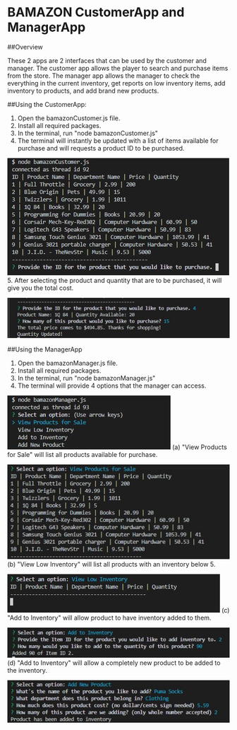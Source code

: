 # BAMAZON CustomerApp and ManagerApp

##Overview

These 2 apps are 2 interfaces that can be used by the customer and manager. The customer app allows the player to search and purchase items from the store. The manager app allows the manager to check the everything in the current inventory, get reports on low inventory items, add inventory to products, and add brand new products.


##Using the CustomerApp:
1. Open the bamazonCustomer.js file.
2. Install all required packages.
3. In the terminal, run "node bamazonCustomer.js"
4. The terminal will instantly be updated with a list of items available for purchase and will requests a product ID to be purchased.

![invenlist](/rdme_images/img01.JPG)
5. After selecting the product and quantity that are to be purchased, it will give you the total cost. 

![checkout](/rdme_images/img02.JPG)

##Using the ManagerApp
1. Open the bamazonManager.js file.
2. Install all required packages.
3. In the terminal, run "node bamazonManager.js"
4. The terminal will provide 4 options that the manager can access.

![managerop](/rdme_images/img03.JPG)
(a) "View Products for Sale" will list all products available for purchase.

![managerop1](/rdme_images/img04.JPG)
(b) "View Low Inventory" will list all products with an inventory below 5.

![managerop2](/rdme_images/img05.JPG)
(c) "Add to Inventory" will allow product to have inventory added to them.

![managerop3](/rdme_images/img06.JPG)
(d) "Add to Inventory" will allow a completely new product to be added to the inventory. 

![managerop4](/rdme_images/img07.JPG)
